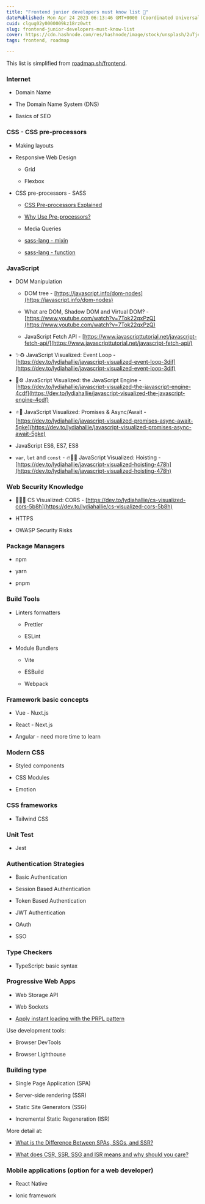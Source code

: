 ```yaml
---
title: "Frontend junior developers must know list 🌱"
datePublished: Mon Apr 24 2023 06:13:46 GMT+0000 (Coordinated Universal Time)
cuid: clgug02y0000009kz18rz0wtt
slug: frontend-junior-developers-must-know-list
cover: https://cdn.hashnode.com/res/hashnode/image/stock/unsplash/2uTjeMfeVEU/upload/acc1d5d196e4a0abe7f12623d64fcfbd.jpeg
tags: frontend, roadmap

---
```


This list is simplified from [roadmap.sh/frontend](http://roadmap.sh/frontend).

### Internet

* Domain Name
    
* The Domain Name System (DNS)
    
* Basics of SEO
    

### CSS - CSS pre-processors

* Making layouts
    
* Responsive Web Design
    
    * Grid
        
    * Flexbox
        
* CSS pre-processors - SASS
    
    * [CSS Pre-processors Explained](https://www.freecodecamp.org/news/css-preprocessors/)
        
    * [Why Use Pre-processors?](https://sherocommerce.com/what-is-a-css-preprocessors-why-use-them/)
        
    * Media Queries
        
    * [sass-lang - mixin](https://sass-lang.com/documentation/at-rules/mixin)
        
    * [sass-lang - function](https://sass-lang.com/documentation/at-rules/function)
        

### JavaScript

* DOM Manipulation
    
    * DOM tree - [https://javascript.info/dom-nodes](https://javascript.info/dom-nodes)
        
    * What are DOM, Shadow DOM and Virtual DOM? - [https://www.youtube.com/watch?v=7Tok22qxPzQ](https://www.youtube.com/watch?v=7Tok22qxPzQ)
        
    * JavaScript Fetch API - [https://www.javascripttutorial.net/javascript-fetch-api/](https://www.javascripttutorial.net/javascript-fetch-api/)
        
* ✨♻️ JavaScript Visualized: Event Loop - [https://dev.to/lydiahallie/javascript-visualized-event-loop-3dif](https://dev.to/lydiahallie/javascript-visualized-event-loop-3dif)
    
* 🚀⚙️ JavaScript Visualized: the JavaScript Engine - [https://dev.to/lydiahallie/javascript-visualized-the-javascript-engine-4cdf](https://dev.to/lydiahallie/javascript-visualized-the-javascript-engine-4cdf)
    
* ⭐️🎀 JavaScript Visualized: Promises & Async/Await - [https://dev.to/lydiahallie/javascript-visualized-promises-async-await-5gke](https://dev.to/lydiahallie/javascript-visualized-promises-async-await-5gke)
    
* JavaScript ES6, ES7, ES8
    
* `var`, `let` and `const` - 🔥🕺🏼 JavaScript Visualized: Hoisting - [https://dev.to/lydiahallie/javascript-visualized-hoisting-478h](https://dev.to/lydiahallie/javascript-visualized-hoisting-478h)
    

### Web Security Knowledge

* ✋🏼🔥 CS Visualized: CORS - [https://dev.to/lydiahallie/cs-visualized-cors-5b8h](https://dev.to/lydiahallie/cs-visualized-cors-5b8h)
    
* HTTPS
    
* OWASP Security Risks
    

### Package Managers

* npm
    
* yarn
    
* pnpm
    

### Build Tools

* Linters formatters
    
    * Prettier
        
    * ESLint
        
* Module Bundlers
    
    * Vite
        
    * ESBuild
        
    * Webpack
        

### Framework basic concepts

* Vue - Nuxt.js
    
* React - Next.js
    
* Angular - need more time to learn
    

### Modern CSS

* Styled components
    
* CSS Modules
    
* Emotion
    

### CSS frameworks

* Tailwind CSS
    

### Unit Test

* Jest
    

### Authentication Strategies

* Basic Authentication
    
* Session Based Authentication
    
* Token Based Authentication
    
* JWT Authentication
    
* OAuth
    
* SSO
    

### Type Checkers

* TypeScript: basic syntax
    

### Progressive Web Apps

* Web Storage API
    
* Web Sockets
    
* [Apply instant loading with the PRPL pattern](https://web.dev/apply-instant-loading-with-prpl/)
    

Use development tools:

* Browser DevTools
    
* Browser Lighthouse
    

### Building type

* Single Page Application (SPA)
    
* Server-side rendering (SSR)
    
* Static Site Generators (SSG)
    
* Incremental Static Regeneration (ISR)
    

More detail at:

* [What is the Difference Between SPAs, SSGs, and SSR?](https://hygraph.com/blog/difference-spa-ssg-ssr)
    
* [What does CSR, SSR, SSG and ISR means and why should you care?](https://www.flavienbonvin.com/data-building-strategy-for-nextjs-app/)
    

### Mobile applications (option for a web developer)

* React Native
    
* Ionic framework